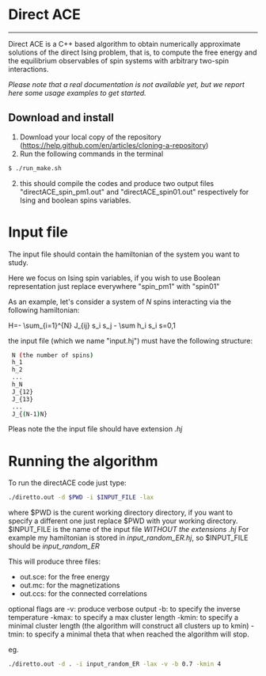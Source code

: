 # Direct ACE
----

Direct ACE is a C++ based algorithm to obtain numerically approximate
solutions of the direct Ising problem, that is, to compute the free energy and
the equilibrium observables of spin systems with arbitrary two-spin interactions.

*Please note that a real documentation is not available yet, but we report here some usage examples to get started.*


## Download and install

1) Download your local copy of the repository (https://help.github.com/en/articles/cloning-a-repository)
2) Run the following commands in the terminal 
```bash
$ ./run_make.sh
```
2) this should compile the codes and produce two output files "directACE_spin_pm1.out" and "directACE_spin01.out" respectively for Ising and boolean spins variables.


# Input file
The input file should contain the hamiltonian of the system you want to study.

Here we focus on Ising spin variables, if you wish to use Boolean representation just replace everywhere "spin_pm1" with "spin01"

As an example, let's consider a system of $N$ spins interacting via the
following hamiltonian:

H=- \sum_{i=1}^{N} J_{ij} s_i s_j - \sum h_i s_i 		 s=0,1

the input file (which we name "input.hj") must have the following structure:
```bash
 N (the number of spins)
 h_1
 h_2
 ...
 h_N
 J_{12}
 J_{13}
 ...
 J_{(N-1)N}
```
Pleas note the the input file should have extension *.hj*  

# Running the algorithm 
To run the directACE code just type:
```bash
./diretto.out -d $PWD -i $INPUT_FILE -lax 
```

where $PWD is the curent working directory directory, if you want to specify a different one just replace $PWD with your working directory.
$INPUT_FILE is the name of the input file *WITHOUT the extensions .hj*
For example my hamiltonian is stored in *input_random_ER.hj*, so $INPUT_FILE should be *input_random_ER*

This will produce three files:
- out.sce: for the free energy
- out.mc: for the magnetizations
- out.ccs: for the connected correlations

optional flags are
-v: produce verbose output
-b: to specify the inverse temperature 
-kmax: to specify a max cluster length 
-kmin: to specify a minimal cluster length (the algorithm will construct all clusters up to kmin)
-tmin: to specify a minimal theta that when reached the algorithm will stop.

eg.
```bash
./diretto.out -d . -i input_random_ER -lax -v -b 0.7 -kmin 4
```
